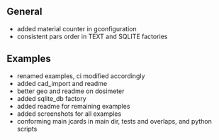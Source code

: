 ## General

- added material counter in gconfiguration
- consistent pars order in TEXT and SQLITE factories

## Examples

- renamed examples, ci modified accordingly
- added cad_import and readme
- better geo and readme on dosimeter 
- added sqlite_db factory
- added readme for remaining examples
- added screenshots for all examples
- conforming main jcards in main dir, tests and overlaps, and python scripts
